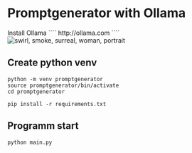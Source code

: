 <h1>Promptgenerator with Ollama</h1>
Install Ollama
````
http://ollama.com
````

<img src="https://image.civitai.com/xG1nkqKTMzGDvpLrqFT7WA/c5769d49-f39a-4b84-9d27-b20ee9e625ba/original=true,quality=90/2024-10-26-163521.jpeg" alt="swirl, smoke, surreal, woman, portrait" title="Promptgenerator" />

<h2>Create python venv</h2>

````
python -m venv promptgenerator
source promptgenerator/bin/activate
cd promptgenerator
````

````
pip install -r requirements.txt
````

<h2>Programm start</h2>

``
python main.py
``

